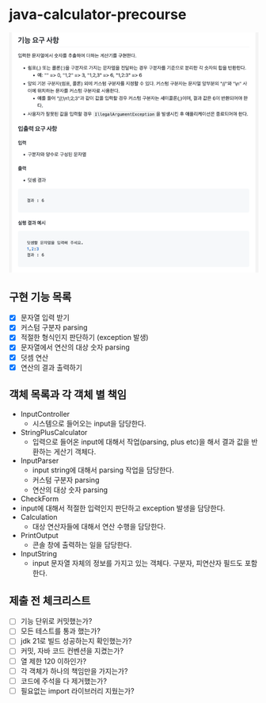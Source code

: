 # java-calculator-precourse

![img.png](img.png)

## 구현 기능 목록
- [x] 문자열 입력 받기
- [x] 커스텀 구분자 parsing
- [x] 적절한 형식인지 판단하기 (exception 발생)
- [x] 문자열에서 연산의 대상 숫자 parsing
- [x] 덧셈 연산
- [x] 연산의 결과 출력하기

## 객체 목록과 각 객체 별 책임
- InputController
  - 시스템으로 들어오는 input을 담당한다.
- StringPlusCalculator
  - 입력으로 들어온 input에 대해서 작업(parsing, plus etc)을 해서 결과 값을 반환하는 게산기 객체다.
- InputParser
  - input string에 대해서 parsing 작업을 담당한다.
  - 커스텀 구분자 parsing
  - 연산의 대상 숫자 parsing
-  CheckForm
  - input에 대해서 적절한 입력인지 판단하고 exception 발생을 담당한다.
- Calculation
  - 대상 연산자들에 대해서 연산 수행을 담당한다.
- PrintOutput
  - 콘솔 창에 출력하는 일을 담당한다.
- InputString
  - input 문자열 자체의 정보를 가지고 있는 객체다. 구분자, 피연산자 필드도 포함한다. 

## 제출 전 체크리스트
- [ ] 기능 단위로 커밋했는가?
- [ ] 모든 테스트를 통과 했는가?
- [ ] jdk 21로 빌드 성공하는지 확인했는가?
- [ ] 커밋, 자바 코드 컨벤션을 지켰는가?
- [ ] 열 제한 120 이하인가?
- [ ] 각 객체가 하나의 책임만을 가지는가? 
- [ ] 코드에 주석을 다 제거했는가?
- [ ] 필요없는 import 라이브러리 지웠는가?

